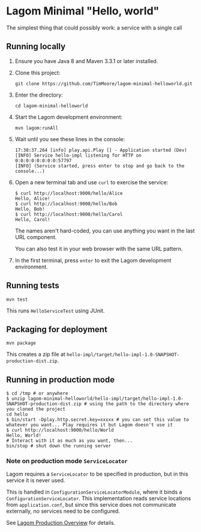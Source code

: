 # Lagom Minimal "Hello, world"

The simplest thing that could possibly work: a service with a single call

## Running locally

1.  Ensure you have Java 8 and Maven 3.3.1 or later installed.
2.  Clone this project:
    ```
    git clone https://github.com/TimMoore/lagom-minimal-helloworld.git
    ```
3.  Enter the directory:
    ```
    cd lagom-minimal-helloworld
    ```
4.  Start the Lagom development environment:
    ```
    mvn lagom:runAll
    ```
5.  Wait until you see these lines in the console:
    ```
    17:38:37.264 [info] play.api.Play [] - Application started (Dev)
    [INFO] Service hello-impl listening for HTTP on 0:0:0:0:0:0:0:0:57797
    [INFO] (Service started, press enter to stop and go back to the console...)
    ```
4.  Open a new terminal tab and use `curl` to exercise the service:
    ```
    $ curl http://localhost:9000/hello/Alice
    Hello, Alice!
    $ curl http://localhost:9000/hello/Bob
    Hello, Bob!
    $ curl http://localhost:9000/hello/Carol
    Hello, Carol!

    ```

    The names aren't hard-coded, you can use anything you want in the last URL component.

    You can also test it in your web browser with the same URL pattern.

5.  In the first terminal, press `enter` to exit the Lagom development environment.

## Running tests

```
mvn test
```

This runs `HelloServiceTest` using JUnit.

## Packaging for deployment

```
mvn package
```

This creates a zip file at `hello-impl/target/hello-impl-1.0-SNAPSHOT-production-dist.zip`.

## Running in production mode

```
$ cd /tmp # or anywhere
$ unzip lagom-minimal-helloworld/hello-impl/target/hello-impl-1.0-SNAPSHOT-production-dist.zip # using the path to the directory where you cloned the project
cd hello
$ bin/start -Dplay.http.secret.key=xxxxx # you can set this value to whatever you want... Play requires it but Lagom doesn't use it
$ curl http://localhost:9000/hello/World
Hello, World!
# Interact with it as much as you want, then...
bin/stop # shut down the running server
```

### Note on production mode `ServiceLocator`

Lagom requires a `ServiceLocator` to be specified in production, but in this service it is never used.

This is handled in `ConfigurationServiceLocatorModule`, where it binds a `ConfigurationServiceLocator`. This implementation reads service locations from `application.conf`, but since this service does not communicate externally, no services need to be configured.

See [Lagom Production Overview](https://www.lagomframework.com/documentation/1.4.x/java/ProductionOverview.html) for details.
